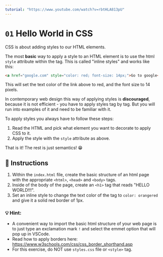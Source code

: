 ```yaml
---
tutorial: "https://www.youtube.com/watch?v=rbtHLA813pU"
---
```

# `01` Hello World in CSS

CSS is about adding styles to our HTML elements. 

The most **basic** way to apply a style to an HTML element is to use the html `style` attribute within the tag. This is called "inline styles" and works like this:

```HTML
<a href="google.com" style="color: red; font-size: 14px;">Go to google</a>
```

This will set the text color of the link above to red, and the font size to 14 pixels.

In contemporary web design this way of applying styles is **discouraged**, because it is not efficient - you have to apply styles tag by tag. But you will run into examples of it and need to be familiar with it.   

To apply styles you always have to follow thеse steps:

1. Read the HTML and pick what element you want to decorate to apply CSS to it.
2. Apply the style with the `style` attribute as above. 

That is it! The rest is just semantics! 😁


## 📝 Instructions

1. Within the `index.html` file, create the basic structure of an html page with the appropriate `<html>`, `<head>` and `<body>` tags.
2. Inside of the body of the page, create an `<h1>` tag that reads "HELLO WORLD!!!".
1. Set an inline style to change the text color of the tag to `color: orangered` and give it a solid red border of 1px. 


### 💡 Hint:

- A convenient way to import the basic html structure of your web page is to just type an exclamation mark `!` and select the emmet option that will pop up in VSCode. 
- Read how to apply borders here: https://www.w3schools.com/css/css_border_shorthand.asp
- For this exercise, do NOT use `styles.css` file or `<style>` tag.

